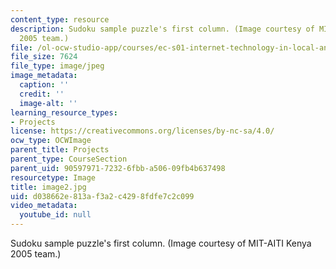 ```yaml
---
content_type: resource
description: Sudoku sample puzzle's first column. (Image courtesy of MIT-AITI Kenya
  2005 team.)
file: /ol-ocw-studio-app/courses/ec-s01-internet-technology-in-local-and-global-communities-spring-2005-summer-2005/d038662e813af3a2c4298fdfe7c2c099_image2.jpg
file_size: 7624
file_type: image/jpeg
image_metadata:
  caption: ''
  credit: ''
  image-alt: ''
learning_resource_types:
- Projects
license: https://creativecommons.org/licenses/by-nc-sa/4.0/
ocw_type: OCWImage
parent_title: Projects
parent_type: CourseSection
parent_uid: 90597971-7232-6fbb-a506-09fb4b637498
resourcetype: Image
title: image2.jpg
uid: d038662e-813a-f3a2-c429-8fdfe7c2c099
video_metadata:
  youtube_id: null
---
```

Sudoku sample puzzle's first column. (Image courtesy of MIT-AITI Kenya 2005 team.)